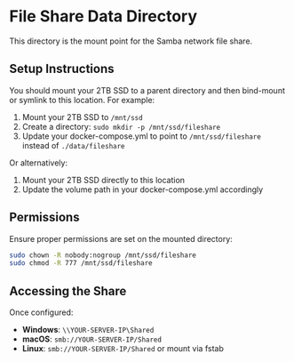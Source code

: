 # File Share Data Directory

This directory is the mount point for the Samba network file share.

## Setup Instructions

You should mount your 2TB SSD to a parent directory and then bind-mount or symlink to this location. For example:

1. Mount your 2TB SSD to `/mnt/ssd`
2. Create a directory: `sudo mkdir -p /mnt/ssd/fileshare`
3. Update your docker-compose.yml to point to `/mnt/ssd/fileshare` instead of `./data/fileshare`

Or alternatively:
1. Mount your 2TB SSD directly to this location
2. Update the volume path in your docker-compose.yml accordingly

## Permissions
Ensure proper permissions are set on the mounted directory:
```bash
sudo chown -R nobody:nogroup /mnt/ssd/fileshare
sudo chmod -R 777 /mnt/ssd/fileshare
```

## Accessing the Share
Once configured:
- **Windows**: `\\YOUR-SERVER-IP\Shared`
- **macOS**: `smb://YOUR-SERVER-IP/Shared`
- **Linux**: `smb://YOUR-SERVER-IP/Shared` or mount via fstab
